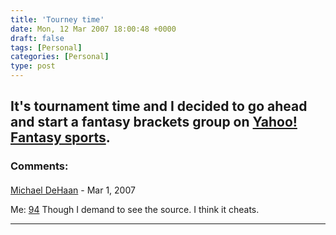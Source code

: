 ```yaml
---
title: 'Tourney time'
date: Mon, 12 Mar 2007 18:00:48 +0000
draft: false
tags: [Personal]
categories: [Personal]
type: post
---
```


It's tournament time and I decided to go ahead and start a fantasy brackets group on [Yahoo! Fantasy sports](http://tournament.fantasysports.yahoo.com/men).
---
### Comments:
#### 
[Michael DeHaan](http://michaeldehaan.net "michael.dehaan@gmail.com") - <time datetime="2007-03-12 19:54:14">Mar 1, 2007</time>

Me: [94](http://www.michaeldehaan.net/main/?p=139) Though I demand to see the source. I think it cheats.
<hr />
